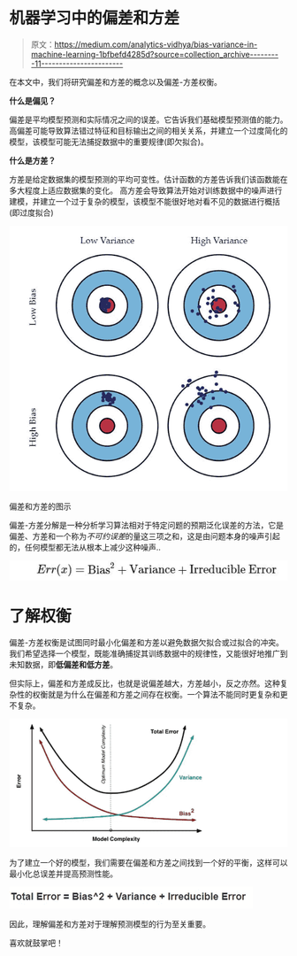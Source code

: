 # 机器学习中的偏差和方差

> 原文：<https://medium.com/analytics-vidhya/bias-variance-in-machine-learning-1bfbefd4285d?source=collection_archive---------11----------------------->

在本文中，我们将研究偏差和方差的概念以及偏差-方差权衡。

**什么是偏见？**

偏差是平均模型预测和实际情况之间的误差。它告诉我们基础模型预测值的能力。
高偏差可能导致算法错过特征和目标输出之间的相关关系，并建立一个过度简化的模型，该模型可能无法捕捉数据中的重要规律(即欠拟合)。

**什么是方差？**

方差是给定数据集的模型预测的平均可变性。估计函数的方差告诉我们该函数能在多大程度上适应数据集的变化。
高方差会导致算法开始对训练数据中的噪声进行建模，并建立一个过于复杂的模型，该模型不能很好地对看不见的数据进行概括(即过度拟合)

![](img/0a7f69fd5704ae9b1ceaea8af3d2943e.png)

偏差和方差的图示

偏差-方差分解是一种分析学习算法相对于特定问题的预期泛化误差的方法，它是偏差、方差和一个称为*不可约误差*的量这三项之和，这是由问题本身的噪声引起的，任何模型都无法从根本上减少这种噪声..

![](img/06cbc96451085ef9396fdff56853ae22.png)

# **了解权衡**

偏差-方差权衡是试图同时最小化偏差和方差以避免数据欠拟合或过拟合的冲突。我们希望选择一个模型，既能准确捕捉其训练数据中的规律性，又能很好地推广到未知数据，即**低偏差和低方差**。

但实际上，偏差和方差成反比，也就是说偏差越大，方差越小，反之亦然。这种复杂性的权衡就是为什么在偏差和方差之间存在权衡。一个算法不能同时更复杂和更不复杂。

![](img/64506d81b405d0e47832f56181971e90.png)

为了建立一个好的模型，我们需要在偏差和方差之间找到一个好的平衡，这样可以最小化总误差并提高预测性能。

![](img/6a8b2cc7820263b6b42ddf502814daeb.png)

因此，理解偏差和方差对于理解预测模型的行为至关重要。

喜欢就鼓掌吧！
